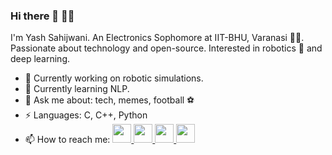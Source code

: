 ### Hi there 👋 :man_technologist:

I'm Yash Sahijwani. An Electronics Sophomore at IIT-BHU, Varanasi :student:. Passionate about technology and open-source. Interested in robotics :robot: and deep learning.   

- 🔭 Currently working on robotic simulations.
- 🌱 Currently learning NLP.
- 💬 Ask me about: tech, memes, football :soccer:
- ⚡ Languages: C, C++, Python 
- 📫 How to reach me: 
  <a href="https://github.com/Terabyte17">
    <img src="https://github.com/Terabyte17/Terabyte17/blob/master/social/github.png" width="30px;">
  </a>
  <a href="https://www.linkedin.com/in/yash-sahijwani-b36aa3149/">
    <img src="https://github.com/Terabyte17/Terabyte17/blob/master/social/linkedin.svg" width="30px;">
  </a>
  <a href="https://twitter.com/terabyte_17">
    <img src="https://github.com/Terabyte17/Terabyte17/blob/master/social/twitter.svg" width="30px;">
  </a>
  <a href="https://www.instagram.com/yash_sahijwani/">
    <img src="https://github.com/Terabyte17/Terabyte17/blob/master/social/instagram.svg" width="30px;">
  </a>
